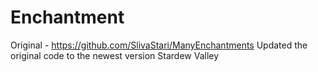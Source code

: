 # Enchantment
Original - https://github.com/SlivaStari/ManyEnchantments
Updated the original code to the newest version Stardew Valley
